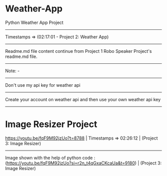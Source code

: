 # Weather-App
Python Weather App Project 
________________________________________________________________________________________
Timestamps => (02:17:01 - Project 2: Weather App)
________________________________________________________________________________________
Readme.md file content continue from Project 1 Robo Speaker Project's readme.md file.
________________________________________________________________________________________
Note: -
________________________________________________________________________________________
Don't use my api key for weather api 
________________________________________________________________________________________
Create your account on weather api and then use your own weather api key
________________________________________________________________________________________
# Image Resizer Project
https://youtu.be/fqF9M92jzUo?t=8788 | Timestamps => 02:26:12 | (Project 3: Image Resizer)   
__________________________________________________________________________________________________________________________________
Image shown with the help of python code : (https://youtu.be/fqF9M92jzUo?si=r2n_t4qGxaCKcaUa&t=9180) | (Project 3: Image Resizer)
